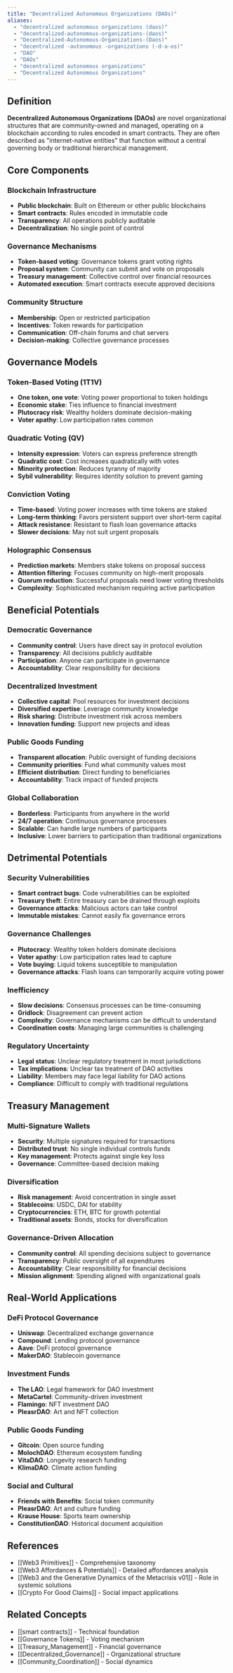 ```yaml
---
title: "Decentralized Autonomous Organizations (DAOs)"
aliases:
  - "decentralized autonomous organizations (daos)"
  - "decentralized-autonomous-organizations-(daos)"
  - "Decentralized-Autonomous-Organizations-(Daos)"
  - "decentralized -autonomous -organizations (-d-a-os)"
  - "DAO"
  - "DAOs"
  - "decentralized autonomous organizations"
  - "Decentralized Autonomous Organizations"
---
```



## Definition

**Decentralized Autonomous Organizations (DAOs)** are novel organizational structures that are community-owned and managed, operating on a blockchain according to rules encoded in smart contracts. They are often described as "internet-native entities" that function without a central governing body or traditional hierarchical management.

## Core Components

### Blockchain Infrastructure
- **Public blockchain**: Built on Ethereum or other public blockchains
- **Smart contracts**: Rules encoded in immutable code
- **Transparency**: All operations publicly auditable
- **Decentralization**: No single point of control

### Governance Mechanisms
- **Token-based voting**: Governance tokens grant voting rights
- **Proposal system**: Community can submit and vote on proposals
- **Treasury management**: Collective control over financial resources
- **Automated execution**: Smart contracts execute approved decisions

### Community Structure
- **Membership**: Open or restricted participation
- **Incentives**: Token rewards for participation
- **Communication**: Off-chain forums and chat servers
- **Decision-making**: Collective governance processes

## Governance Models

### Token-Based Voting (1T1V)
- **One token, one vote**: Voting power proportional to token holdings
- **Economic stake**: Ties influence to financial investment
- **Plutocracy risk**: Wealthy holders dominate decision-making
- **Voter apathy**: Low participation rates common

### Quadratic Voting (QV)
- **Intensity expression**: Voters can express preference strength
- **Quadratic cost**: Cost increases quadratically with votes
- **Minority protection**: Reduces tyranny of majority
- **Sybil vulnerability**: Requires identity solution to prevent gaming

### Conviction Voting
- **Time-based**: Voting power increases with time tokens are staked
- **Long-term thinking**: Favors persistent support over short-term capital
- **Attack resistance**: Resistant to flash loan governance attacks
- **Slower decisions**: May not suit urgent proposals

### Holographic Consensus
- **Prediction markets**: Members stake tokens on proposal success
- **Attention filtering**: Focuses community on high-merit proposals
- **Quorum reduction**: Successful proposals need lower voting thresholds
- **Complexity**: Sophisticated mechanism requiring active participation

## Beneficial Potentials

### Democratic Governance
- **Community control**: Users have direct say in protocol evolution
- **Transparency**: All decisions publicly auditable
- **Participation**: Anyone can participate in governance
- **Accountability**: Clear responsibility for decisions

### Decentralized Investment
- **Collective capital**: Pool resources for investment decisions
- **Diversified expertise**: Leverage community knowledge
- **Risk sharing**: Distribute investment risk across members
- **Innovation funding**: Support new projects and ideas

### Public Goods Funding
- **Transparent allocation**: Public oversight of funding decisions
- **Community priorities**: Fund what community values most
- **Efficient distribution**: Direct funding to beneficiaries
- **Accountability**: Track impact of funded projects

### Global Collaboration
- **Borderless**: Participants from anywhere in the world
- **24/7 operation**: Continuous governance processes
- **Scalable**: Can handle large numbers of participants
- **Inclusive**: Lower barriers to participation than traditional organizations

## Detrimental Potentials

### Security Vulnerabilities
- **Smart contract bugs**: Code vulnerabilities can be exploited
- **Treasury theft**: Entire treasury can be drained through exploits
- **Governance attacks**: Malicious actors can take control
- **Immutable mistakes**: Cannot easily fix governance errors

### Governance Challenges
- **Plutocracy**: Wealthy token holders dominate decisions
- **Voter apathy**: Low participation rates lead to capture
- **Vote buying**: Liquid tokens susceptible to manipulation
- **Governance attacks**: Flash loans can temporarily acquire voting power

### Inefficiency
- **Slow decisions**: Consensus processes can be time-consuming
- **Gridlock**: Disagreement can prevent action
- **Complexity**: Governance mechanisms can be difficult to understand
- **Coordination costs**: Managing large communities is challenging

### Regulatory Uncertainty
- **Legal status**: Unclear regulatory treatment in most jurisdictions
- **Tax implications**: Unclear tax treatment of DAO activities
- **Liability**: Members may face legal liability for DAO actions
- **Compliance**: Difficult to comply with traditional regulations

## Treasury Management

### Multi-Signature Wallets
- **Security**: Multiple signatures required for transactions
- **Distributed trust**: No single individual controls funds
- **Key management**: Protects against single key loss
- **Governance**: Committee-based decision making

### Diversification
- **Risk management**: Avoid concentration in single asset
- **Stablecoins**: USDC, DAI for stability
- **Cryptocurrencies**: ETH, BTC for growth potential
- **Traditional assets**: Bonds, stocks for diversification

### Governance-Driven Allocation
- **Community control**: All spending decisions subject to governance
- **Transparency**: Public oversight of all expenditures
- **Accountability**: Clear responsibility for financial decisions
- **Mission alignment**: Spending aligned with organizational goals

## Real-World Applications

### DeFi Protocol Governance
- **Uniswap**: Decentralized exchange governance
- **Compound**: Lending protocol governance
- **Aave**: DeFi protocol governance
- **MakerDAO**: Stablecoin governance

### Investment Funds
- **The LAO**: Legal framework for DAO investment
- **MetaCartel**: Community-driven investment
- **Flamingo**: NFT investment DAO
- **PleasrDAO**: Art and NFT collection

### Public Goods Funding
- **Gitcoin**: Open source funding
- **MolochDAO**: Ethereum ecosystem funding
- **VitaDAO**: Longevity research funding
- **KlimaDAO**: Climate action funding

### Social and Cultural
- **Friends with Benefits**: Social token community
- **PleasrDAO**: Art and culture funding
- **Krause House**: Sports team ownership
- **ConstitutionDAO**: Historical document acquisition

## References

- [[Web3 Primitives]] - Comprehensive taxonomy
- [[Web3 Affordances & Potentials]] - Detailed affordances analysis
- [[Web3 and the Generative Dynamics of the Metacrisis v01]] - Role in systemic solutions
- [[Crypto For Good Claims]] - Social impact applications

## Related Concepts

- [[smart contracts]] - Technical foundation
- [[Governance Tokens]] - Voting mechanism
- [[Treasury_Management]] - Financial governance
- [[Decentralized_Governance]] - Organizational structure
- [[Community_Coordination]] - Social dynamics
